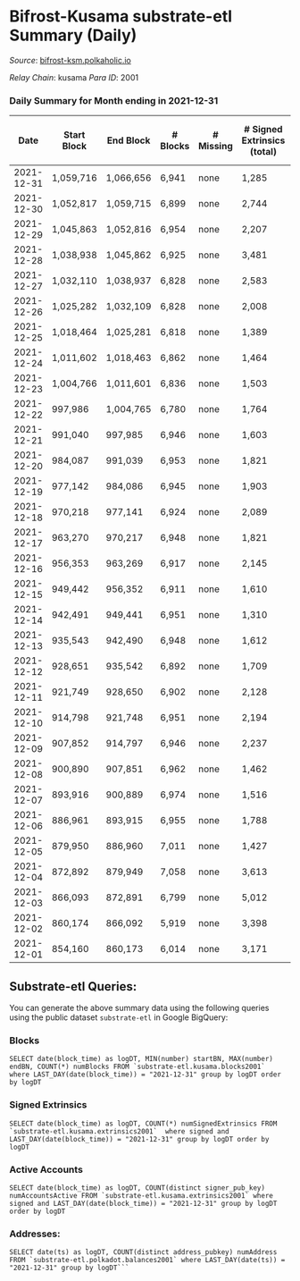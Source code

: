 # Bifrost-Kusama substrate-etl Summary (Daily)

_Source_: [bifrost-ksm.polkaholic.io](https://bifrost-ksm.polkaholic.io)

*Relay Chain*: kusama
*Para ID*: 2001



### Daily Summary for Month ending in 2021-12-31


| Date | Start Block | End Block | # Blocks | # Missing | # Signed Extrinsics (total) | # Active Accounts | # Addresses with Balances | # Events | # Transfers | # XCM Transfers In | # XCM Transfers Out |
| ---- | ----------- | --------- | -------- | --------- | --------------------------- | ----------------- | ------------------------- | -------- | ----------- | ------------------ | ------------------- |
| 2021-12-31 | 1,059,716 | 1,066,656 | 6,941 | none  | 1,285 | 295 | 94,834 | 25,256 | 2,143 ($776,220) | 80 ($117,625) | 53 ($216,446) |
| 2021-12-30 | 1,052,817 | 1,059,715 | 6,899 | none  | 2,744 | 314 | 94,795 | 34,350 | 4,949 ($5,359,784) | 75 ($76,832.49) | 74 ($132,929) |
| 2021-12-29 | 1,045,863 | 1,052,816 | 6,954 | none  | 2,207 | 280 | 94,772 | 31,162 | 4,018 ($1,261,385) | 76 ($187,691) | 70 ($126,269) |
| 2021-12-28 | 1,038,938 | 1,045,862 | 6,925 | none  | 3,481 | 341 | 94,742 | 41,180 | 6,147 ($6,645,597) | 202 ($564,531) | 178 ($677,885) |
| 2021-12-27 | 1,032,110 | 1,038,937 | 6,828 | none  | 2,583 | 276 |  | 33,552 | 4,453 ($2,036,112) | 118 ($183,276) | 98 ($214,776) |
| 2021-12-26 | 1,025,282 | 1,032,109 | 6,828 | none  | 2,008 | 264 | 94,698 | 28,594 | 3,149 ($836,591) | 49 ($254,606) | 70 ($132,445) |
| 2021-12-25 | 1,018,464 | 1,025,281 | 6,818 | none  | 1,389 | 168 | 94,674 | 23,946 | 2,249 ($360,462) | 45 ($59,674.08) | 18 ($21,492.11) |
| 2021-12-24 | 1,011,602 | 1,018,463 | 6,862 | none  | 1,464 | 204 | 94,662 | 24,774 | 2,022 ($1,077,739) | 71 ($116,519) | 86 ($91,190.65) |
| 2021-12-23 | 1,004,766 | 1,011,601 | 6,836 | none  | 1,503 | 211 | 94,645 | 25,366 | 2,394 ($787,138) | 83 ($89,055.51) | 106 ($159,286) |
| 2021-12-22 | 997,986 | 1,004,765 | 6,780 | none  | 1,764 | 250 | 94,628 | 27,265 | 2,814 ($541,568) | 77 ($108,146) | 88 ($122,721) |
| 2021-12-21 | 991,040 | 997,985 | 6,946 | none  | 1,603 | 243 | 94,609 | 26,255 | 2,469 ($732,710) | 52 ($61,285.39) | 50 ($83,153.92) |
| 2021-12-20 | 984,087 | 991,039 | 6,953 | none  | 1,821 | 295 | 94,589 | 30,516 | 3,445 ($580,100) | 43 ($51,432.01) | 54 ($57,673.08) |
| 2021-12-19 | 977,142 | 984,086 | 6,945 | none  | 1,903 | 303 | 94,569 | 28,617 | 2,980 ($535,592) | 60 ($64,254.21) | 50 ($63,046.43) |
| 2021-12-18 | 970,218 | 977,141 | 6,924 | none  | 2,089 | 333 | 94,552 | 30,930 | 3,142 ($1,272,575) | 101 ($273,222) | 84 ($268,635) |
| 2021-12-17 | 963,270 | 970,217 | 6,948 | none  | 1,821 | 339 | 94,528 | 30,560 | 3,007 ($790,725) | 112 ($227,047) | 57 ($117,856) |
| 2021-12-16 | 956,353 | 963,269 | 6,917 | none  | 2,145 | 361 | 93,862 | 29,847 | 3,186 ($1,210,225) | 164 ($366,961) | 140 ($318,030) |
| 2021-12-15 | 949,442 | 956,352 | 6,911 | none  | 1,610 | 233 | 93,838 | 26,221 | 2,582 ($935,485) | 60 ($141,106) | 73 ($223,942) |
| 2021-12-14 | 942,491 | 949,441 | 6,951 | none  | 1,310 | 237 | 93,821 | 23,684 | 2,120 ($591,684) | 38 ($78,909.55) | 67 ($128,665) |
| 2021-12-13 | 935,543 | 942,490 | 6,948 | none  | 1,612 | 334 | 93,809 | 25,417 | 2,433 ($511,056) | 30 ($77,886.87) | 44 ($84,496.91) |
| 2021-12-12 | 928,651 | 935,542 | 6,892 | none  | 1,709 | 295 | 93,792 | 26,717 | 2,598 ($1,656,637) | 38 ($745,417) | 59 ($507,367) |
| 2021-12-11 | 921,749 | 928,650 | 6,902 | none  | 2,128 | 421 | 93,777 | 29,973 | 2,749 ($1,317,995) | 125 ($531,439) | 128 ($380,140) |
| 2021-12-10 | 914,798 | 921,748 | 6,951 | none  | 2,194 | 365 | 93,743 | 30,350 | 2,925 ($2,308,280) | 80 ($2,238,866) | 91 ($967,809) |
| 2021-12-09 | 907,852 | 914,797 | 6,946 | none  | 2,237 | 448 | 93,726 | 31,446 | 3,390 ($1,090,274) | 77 ($172,582) | 90 ($158,921) |
| 2021-12-08 | 900,890 | 907,851 | 6,962 | none  | 1,462 | 242 | 93,747 | 25,876 | 2,504 ($775,602) | 70 ($201,243) | 79 ($230,460) |
| 2021-12-07 | 893,916 | 900,889 | 6,974 | none  | 1,516 | 328 | 93,733 | 25,948 | 2,545 ($4,151,208) | 78 ($2,679,288) | 71 ($317,258) |
| 2021-12-06 | 886,961 | 893,915 | 6,955 | none  | 1,788 | 453 | 93,723 | 27,710 | 2,673 ($1,634,684) | 109 ($405,778) | 122 ($299,614) |
| 2021-12-05 | 879,950 | 886,960 | 7,011 | none  | 1,427 | 313 | 93,708 | 25,009 | 2,221 ($843,212) | 41 ($90,146.89) | 85 ($323,549) |
| 2021-12-04 | 872,892 | 879,949 | 7,058 | none  | 3,613 | 1,176 | 93,692 | 37,560 | 4,843 ($2,337,769) | 114 ($508,881) | 147 ($623,608) |
| 2021-12-03 | 866,093 | 872,891 | 6,799 | none  | 5,012 | 2,008 | 93,674 | 46,061 | 6,766 ($821,169) | 45 ($110,307) | 82 ($130,923) |
| 2021-12-02 | 860,174 | 866,092 | 5,919 | none  | 3,398 | 1,399 | 93,518 | 32,165 | 4,094 ($2,499,298) | 41 ($713,305) | 118 ($117,788) |
| 2021-12-01 | 854,160 | 860,173 | 6,014 | none  | 3,171 | 1,069 | 93,501 | 35,184 | 4,999 ($3,557,529) | 62 ($1,742,702) | 106 ($1,438,062) |

## Substrate-etl Queries:
You can generate the above summary data using the following queries using the public dataset `substrate-etl` in Google BigQuery:


### Blocks
```
SELECT date(block_time) as logDT, MIN(number) startBN, MAX(number) endBN, COUNT(*) numBlocks FROM `substrate-etl.kusama.blocks2001`  where LAST_DAY(date(block_time)) = "2021-12-31" group by logDT order by logDT
```


### Signed Extrinsics
```
SELECT date(block_time) as logDT, COUNT(*) numSignedExtrinsics FROM `substrate-etl.kusama.extrinsics2001`  where signed and LAST_DAY(date(block_time)) = "2021-12-31" group by logDT order by logDT
```


### Active Accounts
```
SELECT date(block_time) as logDT, COUNT(distinct signer_pub_key) numAccountsActive FROM `substrate-etl.kusama.extrinsics2001` where signed and LAST_DAY(date(block_time)) = "2021-12-31" group by logDT order by logDT
```


### Addresses:
```
SELECT date(ts) as logDT, COUNT(distinct address_pubkey) numAddress FROM `substrate-etl.polkadot.balances2001` where LAST_DAY(date(ts)) = "2021-12-31" group by logDT```

